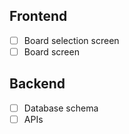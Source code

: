 ## Frontend
- [ ] Board selection screen
- [ ] Board screen

## Backend
- [ ] Database schema
- [ ] APIs
